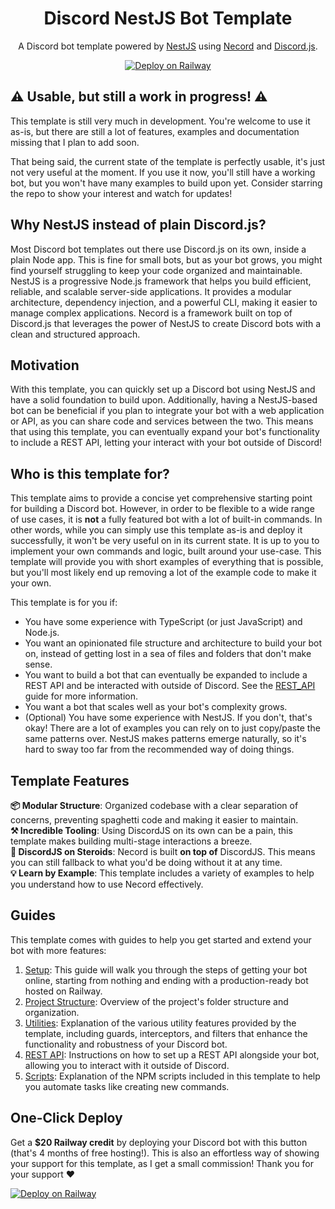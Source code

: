 <p align="center">
    <h1 align="center">Discord NestJS Bot Template</h1>
</p>

<p align="center">
A Discord bot template powered by <a href="https://nestjs.com/" target="_blank">NestJS</a> using <a href="https://necord.org/" target="_blank">Necord</a> and <a href="https://discord.js.org/" target="_blank">Discord.js</a>.
</p>

<p align="center">
    <a href="https://railway.com/deploy/discord-nestjs-bot?referralCode=maxijonson" target="_blank">
        <img src="https://railway.com/button.svg" alt="Deploy on Railway" />
    </a>
</p>

## ⚠️ Usable, but still a work in progress! ⚠️

This template is still very much in development. You're welcome to use it as-is, but there are still a lot of features, examples and documentation missing that I plan to add soon.

That being said, the current state of the template is perfectly usable, it's just not very useful at the moment. If you use it now, you'll still have a working bot, but you won't have many examples to build upon yet. Consider starring the repo to show your interest and watch for updates!

## Why NestJS instead of plain Discord.js?

Most Discord bot templates out there use Discord.js on its own, inside a plain Node app. This is fine for small bots, but as your bot grows, you might find yourself struggling to keep your code organized and maintainable. NestJS is a progressive Node.js framework that helps you build efficient, reliable, and scalable server-side applications. It provides a modular architecture, dependency injection, and a powerful CLI, making it easier to manage complex applications. Necord is a framework built on top of Discord.js that leverages the power of NestJS to create Discord bots with a clean and structured approach.

## Motivation

With this template, you can quickly set up a Discord bot using NestJS and have a solid foundation to build upon. Additionally, having a NestJS-based bot can be beneficial if you plan to integrate your bot with a web application or API, as you can share code and services between the two. This means that using this template, you can eventually expand your bot's functionality to include a REST API, letting your interact with your bot outside of Discord!

## Who is this template for?

This template aims to provide a concise yet comprehensive starting point for building a Discord bot. However, in order to be flexible to a wide range of use cases, it is **not** a fully featured bot with a lot of built-in commands. In other words, while you can simply use this template as-is and deploy it successfully, it won't be very useful on in its current state. It is up to you to implement your own commands and logic, built around your use-case. This template will provide you with short examples of everything that is possible, but you'll most likely end up removing a lot of the example code to make it your own.

This template is for you if:
- You have some experience with TypeScript (or just JavaScript) and Node.js.
- You want an opinionated file structure and architecture to build your bot on, instead of getting lost in a sea of files and folders that don't make sense.
- You want to build a bot that can eventually be expanded to include a REST API and be interacted with outside of Discord. See the [REST_API](guides/REST_API.md) guide for more information.
- You want a bot that scales well as your bot's complexity grows.
- (Optional) You have some experience with NestJS. If you don't, that's okay! There are a lot of examples you can rely on to just copy/paste the same patterns over. NestJS makes patterns emerge naturally, so it's hard to sway too far from the recommended way of doing things.

## Template Features

**📦 Modular Structure**: Organized codebase with a clear separation of concerns, preventing spaghetti code and making it easier to maintain. \
**⚒️ Incredible Tooling**: Using DiscordJS on its own can be a pain, this template makes building multi-stage interactions a breeze. \
**💪 DiscordJS on Steroids**: Necord is built **on top of** DiscordJS. This means you can still fallback to what you'd be doing without it at any time. \
**💡 Learn by Example**: This template includes a variety of examples to help you understand how to use Necord effectively.

## Guides

This template comes with guides to help you get started and extend your bot with more features:

1. [Setup](guides/SETUP.md): This guide will walk you through the steps of getting your bot online, starting from nothing and ending with a production-ready bot hosted on Railway.
2. [Project Structure](guides/PROJECT_STRUCTURE.md): Overview of the project's folder structure and organization.
3. [Utilities](guides/UTILITIES.md): Explanation of the various utility features provided by the template, including guards, interceptors, and filters that enhance the functionality and robustness of your Discord bot.
4. [REST API](guides/REST_API.md): Instructions on how to set up a REST API alongside your bot, allowing you to interact with it outside of Discord.
5. [Scripts](guides/SCRIPTS.md): Explanation of the NPM scripts included in this template to help you automate tasks like creating new commands.

## One-Click Deploy

Get a **$20 Railway credit** by deploying your Discord bot with this button (that's 4 months of free hosting!). This is also an effortless way of showing your support for this template, as I get a small commission! Thank you for your support ♥️

[![Deploy on Railway](https://railway.com/button.svg)](https://railway.com/deploy/discord-nestjs-bot?referralCode=maxijonson)
